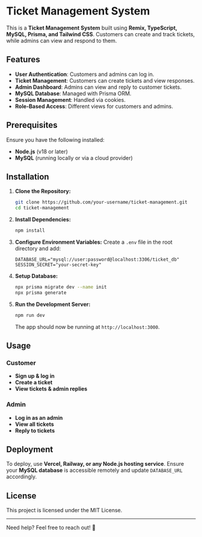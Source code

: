 # Ticket Management System

This is a **Ticket Management System** built using **Remix, TypeScript, MySQL, Prisma, and Tailwind CSS**. Customers can create and track tickets, while admins can view and respond to them.

## Features
- **User Authentication**: Customers and admins can log in.
- **Ticket Management**: Customers can create tickets and view responses.
- **Admin Dashboard**: Admins can view and reply to customer tickets.
- **MySQL Database**: Managed with Prisma ORM.
- **Session Management**: Handled via cookies.
- **Role-Based Access**: Different views for customers and admins.

## Prerequisites
Ensure you have the following installed:
- **Node.js** (v18 or later)
- **MySQL** (running locally or via a cloud provider)

## Installation
1. **Clone the Repository:**
   ```sh
   git clone https://github.com/your-username/ticket-management.git
   cd ticket-management
   ```

2. **Install Dependencies:**
   ```sh
   npm install
   ```

3. **Configure Environment Variables:**
   Create a `.env` file in the root directory and add:
   ```env
   DATABASE_URL="mysql://user:password@localhost:3306/ticket_db"
   SESSION_SECRET="your-secret-key"
   ```

4. **Setup Database:**
   ```sh
   npx prisma migrate dev --name init
   npx prisma generate
   ```

5. **Run the Development Server:**
   ```sh
   npm run dev
   ```
   The app should now be running at `http://localhost:3000`.

## Usage
### Customer
- **Sign up & log in**
- **Create a ticket**
- **View tickets & admin replies**

### Admin
- **Log in as an admin**
- **View all tickets**
- **Reply to tickets**

## Deployment
To deploy, use **Vercel, Railway, or any Node.js hosting service**. Ensure your **MySQL database** is accessible remotely and update `DATABASE_URL` accordingly.

## License
This project is licensed under the MIT License.

---
Need help? Feel free to reach out! 🚀

